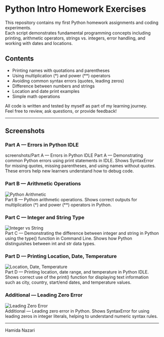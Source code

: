 # Python Intro Homework Exercises

This repository contains my first Python homework assignments and coding experiments.  
Each script demonstrates fundamental programming concepts including printing, arithmetic operators, strings vs. integers, error handling, and working with dates and locations.

## Contents
- Printing names with quotations and parentheses
- Using multiplication (*) and power (**) operators
- Avoiding common syntax errors (quotes, leading zeros)
- Difference between numbers and strings
- Location and date print examples
- Simple math operations

All code is written and tested by myself as part of my learning journey.  
Feel free to review, ask questions, or provide feedback!

---

## Screenshots

### Part A — Errors in Python IDLE
screenshots/Part A — Errors in Python IDLE
Part A — Demonstrating common Python errors using print statements in IDLE. Shows SyntaxError for missing quotes, missing parentheses, and using names without quotes. These errors help new learners understand how to debug code.

### Part B — Arithmetic Operations
![Python Arithmetic](screenshots/partB_arithmetic.jpg)  
Part B — Python arithmetic operations. Shows correct outputs for multiplication (*) and power (**) operators in Python.

### Part C — Integer and String Type
![Integer vs String](screenshots/partC_type.jpg)  
Part C — Demonstrating the difference between integer and string in Python using the type() function in Command Line. Shows how Python distinguishes between int and str data types.

### Part D — Printing Location, Date, Temperature
![Location, Date, Temperature](screenshots/part-2.jpg)  
Part D — Printing location, date range, and temperature in Python IDLE. Shows correct use of the print() function for displaying text information such as city, country, start/end dates, and temperature values.

### Additional — Leading Zero Error
![Leading Zero Error](screenshots/additional_leading_zero.jpg)  
Additional — Leading zero error in Python. Shows SyntaxError for using leading zeros in integer literals, helping to understand numeric syntax rules.

---

Hamida Nazari

